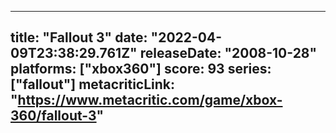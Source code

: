 
---
title: "Fallout 3"
date: "2022-04-09T23:38:29.761Z"
releaseDate: "2008-10-28"
platforms: ["xbox360"]
score: 93
series: ["fallout"]
metacriticLink: "https://www.metacritic.com/game/xbox-360/fallout-3"
---
